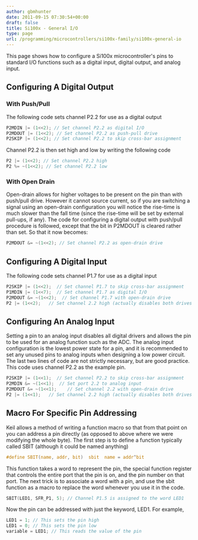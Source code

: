 ```yaml
---
author: gbmhunter
date: 2011-09-15 07:30:54+00:00
draft: false
title: Si100x - General I/O
type: page
url: /programming/microcontrollers/si100x-family/si100x-general-io
---
```


This page shows how to configure a Si100x microcontroller's pins to standard I/O functions such as a digital input, digital output, and analog input.


## Configuring A Digital Output

### With Push/Pull

The following code sets channel P2.2 for use as a digital output

```c
P2MDIN |= (1<<2); // Set channel P2.2 as digital I/O
P2MDOUT |= (1<<2); // Set channel P2.2 as push-pull drive
P2SKIP |= (1<<2); // Set channel P2.2 to skip cross-bar assignment
```

Channel P2.2 is then set high and low by writing the following code

```c
P2 |= (1<<2); // Set channel P2.2 high
P2 %= ~(1<<2); // Set channel P2.2 low
```

### With Open Drain

Open-drain allows for higher voltages to be present on the pin than with push/pull drive. However it cannot source current, so if you are switching a signal using an open-drain configuration you will notice the rise-time is much slower than the fall time (since the rise-time will be set by external pull-ups, if any). The code for configuring a digital output with push/pull procedure is followed, except that the bit in P2MDOUT is cleared rather than set. So that it now becomes:

```c
P2MDOUT &= ~(1<<2); // Set channel P2.2 as open-drain drive
```

## Configuring A Digital Input

The following code sets channel P1.7 for use as a digital input

```c
P2SKIP |= (1<<2);  // Set channel P1.7 to skip cross-bar assignment
P1MDIN |= (1<<7);  // Set channel P1.7 as digital I/O
P2MDOUT &= ~(1<<2);  // Set channel P1.7 with open-drain drive
P2 |= (1<<2);   // Set channel 2.2 high (actually disables both drives since open-drain)
```

## Configuring An Analog Input

Setting a pin to an analog input disables all digital drivers and allows the pin to be used for an analog function such as the ADC. The analog input configuration is the lowest power state for a pin, and it is recommended to set any unused pins to analog inputs when designing a low power circuit. The last two lines of code are not strictly necessary, but are good practice. This code uses channel P2.2 as the example pin.

```c
P2SKIP |= (1<<1);  // Set channel P2.2 to skip cross-bar assignment
P2MDIN &= ~(1<<1);  // Set port 2.2 to analog input
P2MDOUT &= ~(1<<1);    // Set channel 2.2 with open-drain drive
P2 |= (1<<1);   // Set channel 2.2 high (actually disables both drives since open-drain)
```

## Macro For Specific Pin Addressing

Keil allows a method of writing a function macro so that from that point on you can address a pin directly (as opposed to above where we were modifying the whole byte).  The first step is to define a function typically called SBIT (although it could be named anything)

```c
#define SBIT(name, addr, bit)  sbit  name = addr^bit
```

This function takes a word to represent the pin, the special function register that controls the entire port that the pin is on, and the pin number on that port. The next trick is to associate a word with a pin, and use the sbit function as a macro to replace the word whenever you use it in the code.

```c
SBIT(LED1, SFR_P1, 5); // Channel P1.5 is assigned to the word LED1
```

Now the pin can be addressed with just the keyword, LED1. For example,

```c
LED1 = 1; // This sets the pin high
LED1 = 0; // This sets the pin low
variable = LED1; // This reads the value of the pin
```